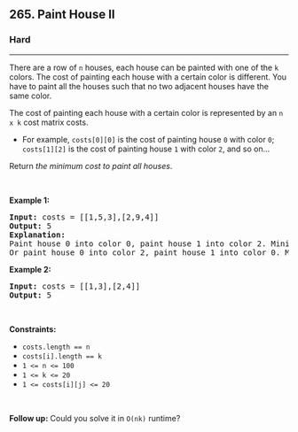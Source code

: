 <h2>265. Paint House II</h2><h3>Hard</h3><hr><div><p>There are a row of <code>n</code> houses, each house can be painted with one of the <code>k</code> colors. The cost of painting each house with a certain color is different. You have to paint all the houses such that no two adjacent houses have the same color.</p>

<p>The cost of painting each house with a certain color is represented by an <code>n x k</code> cost matrix costs.</p>

<ul>
	<li>For example, <code>costs[0][0]</code> is the cost of painting house <code>0</code> with color <code>0</code>; <code>costs[1][2]</code> is the cost of painting house <code>1</code> with color <code>2</code>, and so on...</li>
</ul>

<p>Return <em>the minimum cost to paint all houses</em>.</p>

<p>&nbsp;</p>
<p><strong>Example 1:</strong></p>

<pre><strong>Input:</strong> costs = [[1,5,3],[2,9,4]]
<strong>Output:</strong> 5
<strong>Explanation:</strong>
Paint house 0 into color 0, paint house 1 into color 2. Minimum cost: 1 + 4 = 5; 
Or paint house 0 into color 2, paint house 1 into color 0. Minimum cost: 3 + 2 = 5.
</pre>

<p><strong>Example 2:</strong></p>

<pre><strong>Input:</strong> costs = [[1,3],[2,4]]
<strong>Output:</strong> 5
</pre>

<p>&nbsp;</p>
<p><strong>Constraints:</strong></p>

<ul>
	<li><code>costs.length == n</code></li>
	<li><code>costs[i].length == k</code></li>
	<li><code>1 &lt;= n &lt;= 100</code></li>
	<li><code>1 &lt;= k &lt;= 20</code></li>
	<li><code>1 &lt;= costs[i][j] &lt;= 20</code></li>
</ul>

<p>&nbsp;</p>
<p><strong>Follow up:</strong> Could you solve it in <code>O(nk)</code> runtime?</p>
</div>